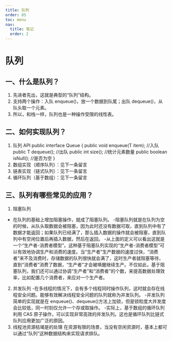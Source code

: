 ```yaml
---
title: 队列
order: 85
toc: menu
nav:
  title: 笔记
  order: 2
---
```


# 队列

## 一、什么是队列？

1. 先进者先出，这就是典型的“队列”结构。
2. 支持两个操作：入队 enqueue()，放一个数据到队尾；出队 dequeue()，从队头取一个元素。
3. 所以，和栈一样，队列也是一种操作受限的线性表。

## 二、如何实现队列？

1. 队列 API
   public interface Queue<T> {
   public void enqueue(T item); //入队
   public T dequeue(); //出队
   public int size(); //统计元素数量
   public boolean isNull(); //是否为空
   }
2. 数组实现（顺序队列）：见下一条留言
3. 链表实现（链式队列）：见下一条留言
4. 循环队列（基于数组）：见下一条留言

## 三、队列有哪些常见的应用？

1. 阻塞队列

- 在队列的基础上增加阻塞操作，就成了阻塞队列。 -阻塞队列就是在队列为空的时候，从队头取数据会被阻塞，因为此时还没有数据可取，直到队列中有了数据才能返回；如果队列已经满了，那么插入数据的操作就会被阻塞，直到队列中有空闲位置后再插入数据，然后在返回。 -从上面的定义可以看出这就是一个“生产者-消费者模型”。这种基于阻塞队列实现的“生产者-消费者模型”可以有效地协调生产和消费的速度。当“生产者”生产数据的速度过快，“消费者”来不及消费时，存储数据的队列很快就会满了，这时生产者就阻塞等待，直到“消费者”消费了数据，“生产者”才会被唤醒继续生产。不仅如此，基于阻塞队列，我们还可以通过协调“生产者”和“消费者”的个数，来提高数据处理效率，比如配置几个消费者，来应对一个生产者。

2. 并发队列 -在多线程的情况下，会有多个线程同时操作队列，这时就会存在线程安全问题。能够有效解决线程安全问题的队列就称为并发队列。 -并发队列简单的实现就是在 enqueue()、dequeue()方法上加锁，但是锁粒度大并发度会比较低，同一时刻仅允许一个存或取操作。 -实际上，基于数组的循环队列利用 CAS 原子操作，可以实现非常高效的并发队列。这也是循环队列比链式队列应用更加广泛的原因。
3. 线程池资源枯竭是的处理
   在资源有限的场景，当没有空闲资源时，基本上都可以通过“队列”这种数据结构来实现请求排队。

